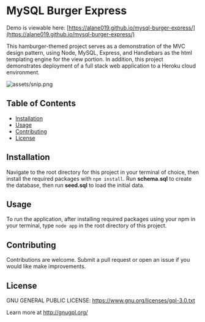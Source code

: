 # MySQL Burger Express
  Demo is viewable here: [https://alane019.github.io/mysql-burger-express/](https://alane019.github.io/mysql-burger-express/)
 
  This hamburger-themed project serves as a demonstration of the MVC design pattern, using Node, MySQL, Express, and Handlebars as the html templating engine for the view portion. In addition, this project demonstrates deployment of a full stack web application to a Heroku cloud environment.

  ![assets/snip.png](https://raw.githubusercontent.com/alane019/mysql-burger-express/main/assets/images/snip.png)

 ## Table of Contents
  * [Installation](#Installation)
  * [Usage](#Usage)
  * [Contributing](#Contributing)
  * [License](#License)

 ## Installation
  Navigate to the root directory for this project in your terminal of choice, then install the required packages with `npm install`. Run **schema.sql** to create the database, then run **seed.sql** to load the initial data.

 ## Usage
  To run the application, after installing required packages using your npm in your terminal, type `node app` in the root directory of this project.

 ## Contributing
  Contributions are welcome. Submit a pull request or open an issue if you would like make improvements.

 ## License
  GNU GENERAL PUBLIC LICENSE:  <https://www.gnu.org/licenses/gpl-3.0.txt>
 
  Learn more at <http://gnugpl.org/>
